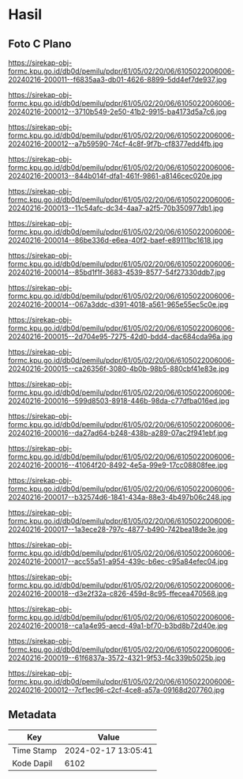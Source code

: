 # Hasil

## Foto C Plano

https://sirekap-obj-formc.kpu.go.id/db0d/pemilu/pdpr/61/05/02/20/06/6105022006006-20240216-200011--f6835aa3-db01-4626-8899-5dd4ef7de937.jpg

https://sirekap-obj-formc.kpu.go.id/db0d/pemilu/pdpr/61/05/02/20/06/6105022006006-20240216-200012--3710b549-2e50-41b2-9915-ba4173d5a7c6.jpg

https://sirekap-obj-formc.kpu.go.id/db0d/pemilu/pdpr/61/05/02/20/06/6105022006006-20240216-200012--a7b59590-74cf-4c8f-9f7b-cf8377edd4fb.jpg

https://sirekap-obj-formc.kpu.go.id/db0d/pemilu/pdpr/61/05/02/20/06/6105022006006-20240216-200013--844b014f-dfa1-461f-9861-a8146cec020e.jpg

https://sirekap-obj-formc.kpu.go.id/db0d/pemilu/pdpr/61/05/02/20/06/6105022006006-20240216-200013--11c54afc-dc34-4aa7-a2f5-70b350977db1.jpg

https://sirekap-obj-formc.kpu.go.id/db0d/pemilu/pdpr/61/05/02/20/06/6105022006006-20240216-200014--86be336d-e6ea-40f2-baef-e89111bc1618.jpg

https://sirekap-obj-formc.kpu.go.id/db0d/pemilu/pdpr/61/05/02/20/06/6105022006006-20240216-200014--85bd1f1f-3683-4539-8577-54f27330ddb7.jpg

https://sirekap-obj-formc.kpu.go.id/db0d/pemilu/pdpr/61/05/02/20/06/6105022006006-20240216-200014--067a3ddc-d391-4018-a561-965e55ec5c0e.jpg

https://sirekap-obj-formc.kpu.go.id/db0d/pemilu/pdpr/61/05/02/20/06/6105022006006-20240216-200015--2d704e95-7275-42d0-bdd4-dac684cda96a.jpg

https://sirekap-obj-formc.kpu.go.id/db0d/pemilu/pdpr/61/05/02/20/06/6105022006006-20240216-200015--ca26356f-3080-4b0b-98b5-880cbf41e83e.jpg

https://sirekap-obj-formc.kpu.go.id/db0d/pemilu/pdpr/61/05/02/20/06/6105022006006-20240216-200016--599d8503-8918-446b-98da-c77dfba016ed.jpg

https://sirekap-obj-formc.kpu.go.id/db0d/pemilu/pdpr/61/05/02/20/06/6105022006006-20240216-200016--da27ad64-b248-438b-a289-07ac2f941ebf.jpg

https://sirekap-obj-formc.kpu.go.id/db0d/pemilu/pdpr/61/05/02/20/06/6105022006006-20240216-200016--41064f20-8492-4e5a-99e9-17cc08808fee.jpg

https://sirekap-obj-formc.kpu.go.id/db0d/pemilu/pdpr/61/05/02/20/06/6105022006006-20240216-200017--b32574d6-1841-434a-88e3-4b497b06c248.jpg

https://sirekap-obj-formc.kpu.go.id/db0d/pemilu/pdpr/61/05/02/20/06/6105022006006-20240216-200017--1a3ece28-797c-4877-b490-742bea18de3e.jpg

https://sirekap-obj-formc.kpu.go.id/db0d/pemilu/pdpr/61/05/02/20/06/6105022006006-20240216-200017--acc55a51-a954-439c-b6ec-c95a84efec04.jpg

https://sirekap-obj-formc.kpu.go.id/db0d/pemilu/pdpr/61/05/02/20/06/6105022006006-20240216-200018--d3e2f32a-c826-459d-8c95-ffecea470568.jpg

https://sirekap-obj-formc.kpu.go.id/db0d/pemilu/pdpr/61/05/02/20/06/6105022006006-20240216-200018--ca1a4e95-aecd-49a1-bf70-b3bd8b72d40e.jpg

https://sirekap-obj-formc.kpu.go.id/db0d/pemilu/pdpr/61/05/02/20/06/6105022006006-20240216-200019--61f6837a-3572-4321-9f53-f4c339b5025b.jpg

https://sirekap-obj-formc.kpu.go.id/db0d/pemilu/pdpr/61/05/02/20/06/6105022006006-20240216-200012--7cf1ec96-c2cf-4ce8-a57a-09168d207760.jpg


## Metadata

| Key        | Value               |
| ---------- | ------------------- |
| Time Stamp | 2024-02-17 13:05:41 |
| Kode Dapil | 6102                |



